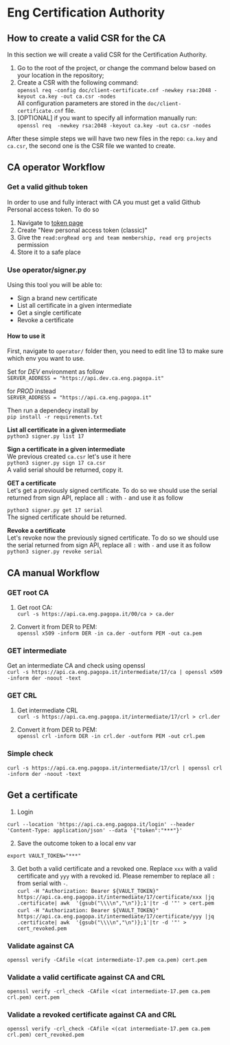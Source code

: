 # Eng Certification Authority

## How to create a valid CSR for the CA

In this section we will create a valid CSR for the Certification Authority.

1. Go to the root of the project, or change the command below based on your location in the repository;
2. Create a CSR with the following command:  
    `openssl req -config doc/client-certificate.cnf -newkey rsa:2048 -keyout ca.key -out ca.csr -nodes`  
    All configuration parameters are stored in the `doc/client-certificate.cnf` file.
3. [OPTIONAL] if you want to specify all information manually run:  
    `openssl req  -newkey rsa:2048 -keyout ca.key -out ca.csr -nodes`


After these simple steps we will have two new files in the repo: `ca.key` and `ca.csr`, the second one is the CSR file we wanted to create.

## CA operator Workflow

### Get a valid github token
In order to use and fully interact with CA you must get a valid Github Personal access token.
To do so
1. Navigate to [token page](https://github.com/settings/tokens)
2. Create "New personal access token (classic)"
3. Give the `read:orgRead org and team membership, read org projects` permission
4. Store it to a safe place

### Use operator/signer.py
Using this tool you will be able to:
- Sign a brand new certificate
- List all certificate in a given intermediate
- Get a single certificate
- Revoke a certificate

#### How to use it
First, navigate to `operator/` folder then, you need to edit line 13 to make sure which env you want to use.

Set for *DEV* environment as follow  
```SERVER_ADDRESS = "https://api.dev.ca.eng.pagopa.it"```

for *PROD* instead  
```SERVER_ADDRESS = "https://api.ca.eng.pagopa.it"```

Then run a dependecy install by  
`pip install -r requirements.txt`

**List all certificate in a given intermediate**  
`python3 signer.py list 17`

**Sign a certificate in a given intermediate**  
We previous created `ca.csr` let's use it here  
`python3 signer.py sign 17 ca.csr`  
A valid serial should be returned, copy it.

**GET a certificate**  
Let's get a previously signed certificate. To do so we should use the serial returned from sign API, replace all `:` with `-` and use it as follow

`python3 signer.py get 17 serial`  
The signed certificate should be returned.

**Revoke a certificate**  
Let's revoke now the previously signed certificate. To do so we should use the serial returned from sign API, replace all `:` with `-` and use it as follow  
`python3 signer.py revoke serial`

## CA manual Workflow

### GET root CA
1. Get root CA:  
`curl -s https://api.ca.eng.pagopa.it/00/ca > ca.der`

2. Convert it from DER to PEM:  
`openssl x509 -inform DER -in ca.der -outform PEM -out ca.pem`

### GET intermediate
Get an intermediate CA and check using openssl  
`curl -s https://api.ca.eng.pagopa.it/intermediate/17/ca | openssl x509 -inform der -noout -text`

### GET CRL
1. Get intermediate CRL  
`curl -s https://api.ca.eng.pagopa.it/intermediate/17/crl > crl.der`

2. Convert it from DER to PEM:  
`openssl crl -inform DER -in crl.der -outform PEM -out crl.pem`

### Simple check
`curl -s https://api.ca.eng.pagopa.it/intermediate/17/crl | openssl crl -inform der -noout -text`

## Get a certificate
1. Login

`curl --location 'https://api.ca.eng.pagopa.it/login' --header 'Content-Type: application/json' --data '{"token":"***"}'`

2. Save the outcome token to a local env var

`export VAULT_TOKEN="***"`

3. Get both a valid certificate and a revoked one. Replace `xxx` with a valid certificate and `yyy` with a revoked id. Please remember to replace all `:` from serial with `-`.  
`curl -H "Authorization: Bearer ${VAULT_TOKEN}" https://api.ca.eng.pagopa.it/intermediate/17/certificate/xxx |jq .certificate| awk  '{gsub("\\\\n","\n")};1'|tr -d '"' > cert.pem`  
`curl -H "Authorization: Bearer ${VAULT_TOKEN}" https://api.ca.eng.pagopa.it/intermediate/17/certificate/yyy |jq .certificate| awk  '{gsub("\\\\n","\n")};1'|tr -d '"' > cert_revoked.pem`

### Validate against CA
`openssl verify -CAfile <(cat intermediate-17.pem ca.pem) cert.pem`

### Validate a valid certificate against CA and CRL
`openssl verify -crl_check -CAfile <(cat intermediate-17.pem ca.pem crl.pem) cert.pem`

### Validate a revoked certificate against CA and CRL
`openssl verify -crl_check -CAfile <(cat intermediate-17.pem ca.pem crl.pem) cert_revoked.pem`
